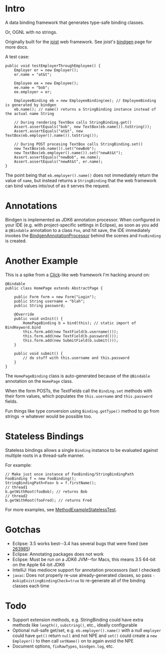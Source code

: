 
Intro
=====

A data binding framework that generates type-safe binding classes.

Or, OGNL with no strings.

Originally built for the [joist](http://joist.ws) web framework. See joist's [bindgen](http://joist.ws/bindgen.html) page for more docs.

A test case:

    public void testEmployerThroughEmployee() {
        Employer er = new Employer();
        er.name = "at&t";

        Employee ee = new Employee();
        ee.name = "bob";
        ee.employer = er;

        EmployeeBinding eb = new EmployeeBinding(ee); // EmployeeBinding is generated by bindgen
        eb.name(); // name() returns a StringBinding instance instead of the actual name String

        // During rendering TextBox calls StringBinding.get()
        Assert.assertEquals("bob", new TextBox(eb.name()).toString());
        Assert.assertEquals("at&t", new TextBox(eb.employer().name()).toString());

        // During POST procesing TextBox calls StringBinding.set()
        new TextBox(eb.name()).set("newBob");
        new TextBox(eb.employer().name()).set("newAt&t");
        Assert.assertEquals("newBob", ee.name);
        Assert.assertEquals("newAt&t", er.name);
    }

The point being that `eb.employer().name()` does not immediately return the value of `name`, but instead returns a `StringBinding` that the web framework can bind values into/out of as it serves the request.

Annotations
===========

Bindgen is implemented as JDK6 annotation processor. When configured in your IDE (e.g. with project-specific settings in Eclipse), as soon as you add a `@Bindable` annotation to a class `Foo`, and hit save, the IDE immediately invokes the [BindgenAnnotationProcessor][2] behind the scenes and `FooBinding` is created.

[2]: master/bindgen/src/org/exigencecorp/bindgen/processor/BindgenAnnotationProcessor.java

Another Example
===============

This is a spike from a [Click][1]-like web framework I'm hacking around on:

    @Bindable
    public class HomePage extends AbstractPage {

        public Form form = new Form("Login");
        public String username = "blah";
        public String password;

        @Override
        public void onInit() {
            HomePageBinding b = bind(this); // static import of BindKeyword.bind
            this.form.add(new TextField(b.username()));
            this.form.add(new TextField(b.password()));
            this.form.add(new SubmitField(b.submit()));
        }

        public void submit() {
            // do stuff with this.username and this.password
        }
    }


The `HomePageBinding` class is auto-generated because of the `@Bindable` annotation on the `HomePage` class.

When the form POSTs, the TextFields call the `Binding.set` methods with their form values, which populates the `this.username` and `this.password` fields.

Fun things like type conversion using `Binding.getType()` method to go from strings -> whatever would be possible too.

[1]: http://click.sf.net

Stateless Bindings
==================

Stateless bindings allows a single `Binding` instance to be evaluated against multiple roots in a thread-safe manner.

For example:

    // Make just once instance of FooBinding/StringBindingPath
    FooBinding f = new FooBinding();
    StringBindingPath<Foo> b = f.firstName();
    // thread1
    b.getWithRoot(fooBob); // returns Bob
    // thread2
    b.getWithRoot(fooFred); // returns Fred

For more examples, see [MethodExampleStatelessTest][4].

[4]: master/examples/tests/org/exigencecorp/bindgen/example/methods/MethodExampleStatelessTest.java

Gotchas
=======

* Eclipse: 3.5 works best--3.4 has several bugs that were fixed (see [263985][3])
* Eclipse: Annotating packages does not work
* Eclipse: Must be run *on* a JDK6 JVM--for Macs, this means 3.5 64-bit on the Apple 64-bit JDK6
* IntelliJ: Has mediocre support for annotation processors (last I checked)
* `javac`: Does not properly re-use already-generated classes, so pass `-AskipExistingBindingCheck=true` to re-generate all of the binding classes each time

[3]: https://bugs.eclipse.org/bugs/show_bug.cgi?id=263985

Todo
====

* Support extension methods, e.g. StringBinding could have extra methods like `length()`, `substring()`, etc., ideally configurable
* Optional null-safe get/set, e.g. `eb.employer().name()` with a null `employer` could have `get()` return `null` and not NPE and `set()` could create a `new Employer()` to then call `setName()` on to again avoid the NPE
* Document options, `fixRawTypes`, `bindgen.log`, etc.

